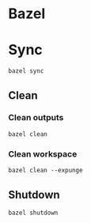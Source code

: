 # Bazel

# Sync
`bazel sync`

## Clean

### Clean outputs
`bazel clean`

### Clean workspace
`bazel clean --expunge`

## Shutdown
`bazel shutdown`
